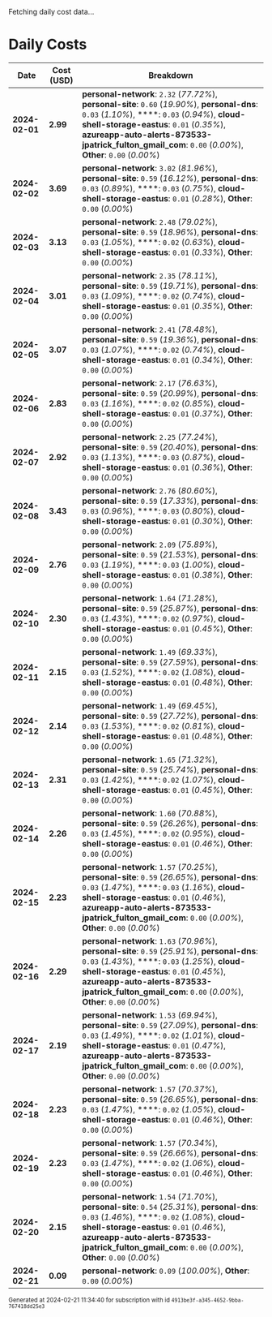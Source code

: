 Fetching daily cost data...
# Daily Costs

| Date | Cost (USD) | Breakdown |
|------|----------------|-----------|
| **2024-02-01** | **2.99** | **personal-network**: `2.32` (_77.72%_), **personal-site**: `0.60` (_19.90%_), **personal-dns**: `0.03` (_1.10%_), ****: `0.03` (_0.94%_), **cloud-shell-storage-eastus**: `0.01` (_0.35%_), **azureapp-auto-alerts-873533-jpatrick_fulton_gmail_com**: `0.00` (_0.00%_), **Other**: `0.00` (_0.00%_) |
| **2024-02-02** | **3.69** | **personal-network**: `3.02` (_81.96%_), **personal-site**: `0.59` (_16.12%_), **personal-dns**: `0.03` (_0.89%_), ****: `0.03` (_0.75%_), **cloud-shell-storage-eastus**: `0.01` (_0.28%_), **Other**: `0.00` (_0.00%_) |
| **2024-02-03** | **3.13** | **personal-network**: `2.48` (_79.02%_), **personal-site**: `0.59` (_18.96%_), **personal-dns**: `0.03` (_1.05%_), ****: `0.02` (_0.63%_), **cloud-shell-storage-eastus**: `0.01` (_0.33%_), **Other**: `0.00` (_0.00%_) |
| **2024-02-04** | **3.01** | **personal-network**: `2.35` (_78.11%_), **personal-site**: `0.59` (_19.71%_), **personal-dns**: `0.03` (_1.09%_), ****: `0.02` (_0.74%_), **cloud-shell-storage-eastus**: `0.01` (_0.35%_), **Other**: `0.00` (_0.00%_) |
| **2024-02-05** | **3.07** | **personal-network**: `2.41` (_78.48%_), **personal-site**: `0.59` (_19.36%_), **personal-dns**: `0.03` (_1.07%_), ****: `0.02` (_0.74%_), **cloud-shell-storage-eastus**: `0.01` (_0.34%_), **Other**: `0.00` (_0.00%_) |
| **2024-02-06** | **2.83** | **personal-network**: `2.17` (_76.63%_), **personal-site**: `0.59` (_20.99%_), **personal-dns**: `0.03` (_1.16%_), ****: `0.02` (_0.85%_), **cloud-shell-storage-eastus**: `0.01` (_0.37%_), **Other**: `0.00` (_0.00%_) |
| **2024-02-07** | **2.92** | **personal-network**: `2.25` (_77.24%_), **personal-site**: `0.59` (_20.40%_), **personal-dns**: `0.03` (_1.13%_), ****: `0.03` (_0.87%_), **cloud-shell-storage-eastus**: `0.01` (_0.36%_), **Other**: `0.00` (_0.00%_) |
| **2024-02-08** | **3.43** | **personal-network**: `2.76` (_80.60%_), **personal-site**: `0.59` (_17.33%_), **personal-dns**: `0.03` (_0.96%_), ****: `0.03` (_0.80%_), **cloud-shell-storage-eastus**: `0.01` (_0.30%_), **Other**: `0.00` (_0.00%_) |
| **2024-02-09** | **2.76** | **personal-network**: `2.09` (_75.89%_), **personal-site**: `0.59` (_21.53%_), **personal-dns**: `0.03` (_1.19%_), ****: `0.03` (_1.00%_), **cloud-shell-storage-eastus**: `0.01` (_0.38%_), **Other**: `0.00` (_0.00%_) |
| **2024-02-10** | **2.30** | **personal-network**: `1.64` (_71.28%_), **personal-site**: `0.59` (_25.87%_), **personal-dns**: `0.03` (_1.43%_), ****: `0.02` (_0.97%_), **cloud-shell-storage-eastus**: `0.01` (_0.45%_), **Other**: `0.00` (_0.00%_) |
| **2024-02-11** | **2.15** | **personal-network**: `1.49` (_69.33%_), **personal-site**: `0.59` (_27.59%_), **personal-dns**: `0.03` (_1.52%_), ****: `0.02` (_1.08%_), **cloud-shell-storage-eastus**: `0.01` (_0.48%_), **Other**: `0.00` (_0.00%_) |
| **2024-02-12** | **2.14** | **personal-network**: `1.49` (_69.45%_), **personal-site**: `0.59` (_27.72%_), **personal-dns**: `0.03` (_1.53%_), ****: `0.02` (_0.81%_), **cloud-shell-storage-eastus**: `0.01` (_0.48%_), **Other**: `0.00` (_0.00%_) |
| **2024-02-13** | **2.31** | **personal-network**: `1.65` (_71.32%_), **personal-site**: `0.59` (_25.74%_), **personal-dns**: `0.03` (_1.42%_), ****: `0.02` (_1.07%_), **cloud-shell-storage-eastus**: `0.01` (_0.45%_), **Other**: `0.00` (_0.00%_) |
| **2024-02-14** | **2.26** | **personal-network**: `1.60` (_70.88%_), **personal-site**: `0.59` (_26.26%_), **personal-dns**: `0.03` (_1.45%_), ****: `0.02` (_0.95%_), **cloud-shell-storage-eastus**: `0.01` (_0.46%_), **Other**: `0.00` (_0.00%_) |
| **2024-02-15** | **2.23** | **personal-network**: `1.57` (_70.25%_), **personal-site**: `0.59` (_26.65%_), **personal-dns**: `0.03` (_1.47%_), ****: `0.03` (_1.16%_), **cloud-shell-storage-eastus**: `0.01` (_0.46%_), **azureapp-auto-alerts-873533-jpatrick_fulton_gmail_com**: `0.00` (_0.00%_), **Other**: `0.00` (_0.00%_) |
| **2024-02-16** | **2.29** | **personal-network**: `1.63` (_70.96%_), **personal-site**: `0.59` (_25.91%_), **personal-dns**: `0.03` (_1.43%_), ****: `0.03` (_1.25%_), **cloud-shell-storage-eastus**: `0.01` (_0.45%_), **azureapp-auto-alerts-873533-jpatrick_fulton_gmail_com**: `0.00` (_0.00%_), **Other**: `0.00` (_0.00%_) |
| **2024-02-17** | **2.19** | **personal-network**: `1.53` (_69.94%_), **personal-site**: `0.59` (_27.09%_), **personal-dns**: `0.03` (_1.49%_), ****: `0.02` (_1.01%_), **cloud-shell-storage-eastus**: `0.01` (_0.47%_), **azureapp-auto-alerts-873533-jpatrick_fulton_gmail_com**: `0.00` (_0.00%_), **Other**: `0.00` (_0.00%_) |
| **2024-02-18** | **2.23** | **personal-network**: `1.57` (_70.37%_), **personal-site**: `0.59` (_26.65%_), **personal-dns**: `0.03` (_1.47%_), ****: `0.02` (_1.05%_), **cloud-shell-storage-eastus**: `0.01` (_0.46%_), **Other**: `0.00` (_0.00%_) |
| **2024-02-19** | **2.23** | **personal-network**: `1.57` (_70.34%_), **personal-site**: `0.59` (_26.66%_), **personal-dns**: `0.03` (_1.47%_), ****: `0.02` (_1.06%_), **cloud-shell-storage-eastus**: `0.01` (_0.46%_), **Other**: `0.00` (_0.00%_) |
| **2024-02-20** | **2.15** | **personal-network**: `1.54` (_71.70%_), **personal-site**: `0.54` (_25.31%_), **personal-dns**: `0.03` (_1.46%_), ****: `0.02` (_1.08%_), **cloud-shell-storage-eastus**: `0.01` (_0.46%_), **azureapp-auto-alerts-873533-jpatrick_fulton_gmail_com**: `0.00` (_0.00%_), **Other**: `0.00` (_0.00%_) |
| **2024-02-21** | **0.09** | **personal-network**: `0.09` (_100.00%_), **Other**: `0.00` (_0.00%_) |


<sup>Generated at 2024-02-21 11:34:40 for subscription with id `4913be3f-a345-4652-9bba-767418dd25e3`</sup>
